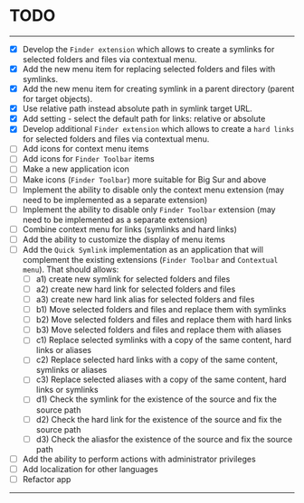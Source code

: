 # TODO

---

- [x] Develop the `Finder extension`  which allows to create a symlinks for selected folders and files via contextual menu.
- [x]  Add the new menu item for replacing selected folders and files with symlinks.
- [x]  Add the new menu item for creating symlink in a parent directory (parent for target objects).
- [x]  Use relative path instead absolute path in symlink target URL.
- [x]  Add setting - select the default path for links: relative or absolute
- [x]  Develop additional `Finder extension`  which allows to create a `hard links` for selected folders and files via contextual menu.
- [ ] Add icons for context menu items
- [ ] Add icons for `Finder Toolbar` items
- [ ] Make a new application icon
- [ ] Make icons (`Finder Toolbar`) more suitable for Big Sur and above
- [ ] Implement the ability to disable only the context menu extension (may need to be implemented as a separate extension)
- [ ] Implement the ability to disable only `Finder Toolbar` extension (may need to be implemented as a separate extension)
- [ ] Combine context menu for links (symlinks and hard links)
- [ ] Add the ability to customize the display of menu items
- [ ] Add the `Quick Symlink` implementation as an application that will complement the existing extensions (`Finder Toolbar` and `Contextual menu`). That should allows:
  - [ ] a1) create new symlink for selected folders and files
  - [ ] a2) create new hard link for selected folders and files
  - [ ] a3) create new hard link alias for selected folders and files
  - [ ] b1) Move selected folders and files and replace them with symlinks
  - [ ] b2) Move selected folders and files and replace them with hard  links
  - [ ] b3) Move selected folders and files and replace them with aliases 
  - [ ] c1) Replace selected symlinks with a copy of the same content, hard links or aliases
  - [ ] c2) Replace selected hard links with a copy of the same content, symlinks  or aliases
  - [ ] c3) Replace selected aliases with a copy of the same content, hard links or symlinks
  - [ ] d1) Сheck the symlink for the existence of the source and fix the source path
  - [ ] d2) Сheck the hard link for the existence of the source and fix the source path
  - [ ] d3) Сheck the aliasfor the existence of the source and fix the source path
- [ ]  Add the ability to perform actions with administrator privileges
- [ ]  Add localization for other languages
- [ ]  Refactor app

---

